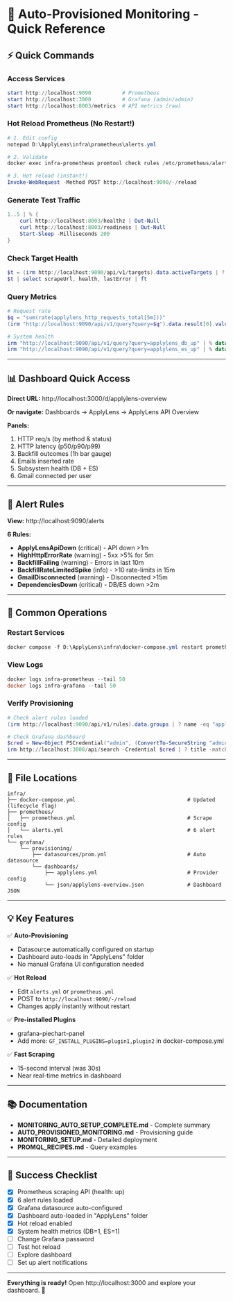 # 🚀 Auto-Provisioned Monitoring - Quick Reference

## ⚡ Quick Commands

### Access Services
```powershell
start http://localhost:9090          # Prometheus
start http://localhost:3000          # Grafana (admin/admin)
start http://localhost:8003/metrics  # API metrics (raw)
```

### Hot Reload Prometheus (No Restart!)
```powershell
# 1. Edit config
notepad D:\ApplyLens\infra\prometheus\alerts.yml

# 2. Validate
docker exec infra-prometheus promtool check rules /etc/prometheus/alerts.yml

# 3. Hot reload (instant!)
Invoke-WebRequest -Method POST http://localhost:9090/-/reload
```

### Generate Test Traffic
```powershell
1..5 | % { 
    curl http://localhost:8003/healthz | Out-Null
    curl http://localhost:8003/readiness | Out-Null
    Start-Sleep -Milliseconds 200
}
```

### Check Target Health
```powershell
$t = (irm http://localhost:9090/api/v1/targets).data.activeTargets | ? {$_.labels.job -eq "applylens-api"}
$t | select scrapeUrl, health, lastError | ft
```

### Query Metrics
```powershell
# Request rate
$q = "sum(rate(applylens_http_requests_total[5m]))"
(irm "http://localhost:9090/api/v1/query?query=$q").data.result[0].value[1]

# System health
irm "http://localhost:9090/api/v1/query?query=applylens_db_up" | % data | % result | % value
irm "http://localhost:9090/api/v1/query?query=applylens_es_up" | % data | % result | % value
```

---

## 📊 Dashboard Quick Access

**Direct URL:** http://localhost:3000/d/applylens-overview

**Or navigate:** Dashboards → ApplyLens → ApplyLens API Overview

**Panels:**
1. HTTP req/s (by method & status)
2. HTTP latency (p50/p90/p99)
3. Backfill outcomes (1h bar gauge)
4. Emails inserted rate
5. Subsystem health (DB + ES)
6. Gmail connected per user

---

## 🚨 Alert Rules

**View:** http://localhost:9090/alerts

**6 Rules:**
- **ApplyLensApiDown** (critical) - API down >1m
- **HighHttpErrorRate** (warning) - 5xx >5% for 5m
- **BackfillFailing** (warning) - Errors in last 10m
- **BackfillRateLimitedSpike** (info) - >10 rate-limits in 15m
- **GmailDisconnected** (warning) - Disconnected >15m
- **DependenciesDown** (critical) - DB/ES down >2m

---

## 🔧 Common Operations

### Restart Services
```powershell
docker compose -f D:\ApplyLens\infra\docker-compose.yml restart prometheus grafana
```

### View Logs
```powershell
docker logs infra-prometheus --tail 50
docker logs infra-grafana --tail 50
```

### Verify Provisioning
```powershell
# Check alert rules loaded
(irm http://localhost:9090/api/v1/rules).data.groups | ? name -eq "applylens" | % rules | % name

# Check Grafana dashboard
$cred = New-Object PSCredential("admin", (ConvertTo-SecureString "admin" -AsPlainText -Force))
irm http://localhost:3000/api/search -Credential $cred | ? title -match "ApplyLens" | select title, folderTitle
```

---

## 📁 File Locations

```
infra/
├── docker-compose.yml                                    # Updated (lifecycle flag)
├── prometheus/
│   ├── prometheus.yml                                    # Scrape config
│   └── alerts.yml                                        # 6 alert rules
└── grafana/
    └── provisioning/
        ├── datasources/prom.yml                          # Auto datasource
        └── dashboards/
            ├── applylens.yml                             # Provider config
            └── json/applylens-overview.json              # Dashboard JSON
```

---

## 💡 Key Features

✅ **Auto-Provisioning**
- Datasource automatically configured on startup
- Dashboard auto-loads in "ApplyLens" folder
- No manual Grafana UI configuration needed

✅ **Hot Reload**
- Edit `alerts.yml` or `prometheus.yml`
- POST to `http://localhost:9090/-/reload`
- Changes apply instantly without restart

✅ **Pre-installed Plugins**
- grafana-piechart-panel
- Add more: `GF_INSTALL_PLUGINS=plugin1,plugin2` in docker-compose.yml

✅ **Fast Scraping**
- 15-second interval (was 30s)
- Near real-time metrics in dashboard

---

## 📚 Documentation

- **MONITORING_AUTO_SETUP_COMPLETE.md** - Complete summary
- **AUTO_PROVISIONED_MONITORING.md** - Provisioning guide
- **MONITORING_SETUP.md** - Detailed deployment
- **PROMQL_RECIPES.md** - Query examples

---

## 🎯 Success Checklist

- [x] Prometheus scraping API (health: up)
- [x] 6 alert rules loaded
- [x] Grafana datasource auto-configured
- [x] Dashboard auto-loaded in "ApplyLens" folder
- [x] Hot reload enabled
- [x] System health metrics (DB=1, ES=1)
- [ ] Change Grafana password
- [ ] Test hot reload
- [ ] Explore dashboard
- [ ] Set up alert notifications

---

**Everything is ready!** Open http://localhost:3000 and explore your dashboard. 🎉
